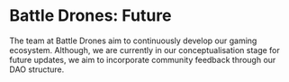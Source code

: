# Battle Drones: Future

The team at Battle Drones aim to continuously develop our gaming ecosystem. Although, we are currently in our conceptualisation stage for future updates, we aim to incorporate community feedback through our DAO structure.
